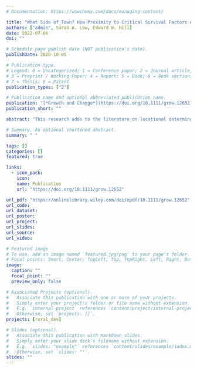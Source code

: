 ```yaml
---
# Documentation: https://wowchemy.com/docs/managing-content/

title: "What Side of Town? How Proximity to Critical Survival Factors Affects Rural Business Longevity"
authors: ["admin", Sarah A. Low, Edward W. Hill]
date: 2022-07-06
doi: ""

# Schedule page publish date (NOT publication's date).
publishDate: 2020-10-05

# Publication type.
# Legend: 0 = Uncategorized; 1 = Conference paper; 2 = Journal article;
# 3 = Preprint / Working Paper; 4 = Report; 5 = Book; 6 = Book section;
# 7 = Thesis; 8 = Patent
publication_types: ["2"]

# Publication name and optional abbreviated publication name.
publication: "[*Growth and Change*](https://doi.org/10.1111/grow.12652)"
publication_short: ""

abstract: "This research adds to the literature on locational determinants of business survival by focusing on an establishment’s proximity to fixed assets. Using longitudinal, establishment-level data from rural counties in the Midwestern United States, we developed a hazard model to estimate the likelihood of rural businesses surviving the Great Recession and the recovery that followed (2007–17). Two critical survival factors are of principal interest: proximity to a pre-automobile era downtown business district and proximity to a limited-access highway ramp. The results suggest that highway proximity enhances survival for manufacturing, transportation, and wholesaling establishments, as does own-industry agglomeration. For food, retail, and accommodation businesses, proximity to cultural anchor institutions enhances the probability of survival but competitive effects, including downtown proximity, reduce the likelihood of survival. On its own, proximity to a downtown was not associated with higher odds of business survival."

# Summary. An optional shortened abstract.
summary: " "

tags: []
categories: []
featured: true

links:
  - icon_pack:
    icon:
    name: Publication
    url: "https://doi.org/10.1111/grow.12652"

url_pdf: "https://onlinelibrary.wiley.com/doi/epdf/10.1111/grow.12652"
url_code:
url_dataset:
url_poster:
url_project:
url_slides:
url_source:
url_video:

# Featured image
# To use, add an image named `featured.jpg/png` to your page's folder.
# Focal points: Smart, Center, TopLeft, Top, TopRight, Left, Right, BottomLeft, Bottom, BottomRight.
image:
  caption: ""
  focal_point: ""
  preview_only: false

# Associated Projects (optional).
#   Associate this publication with one or more of your projects.
#   Simply enter your project's folder or file name without extension.
#   E.g. `internal-project` references `content/project/internal-project/index.md`.
#   Otherwise, set `projects: []`.
projects: [rural_dev]

# Slides (optional).
#   Associate this publication with Markdown slides.
#   Simply enter your slide deck's filename without extension.
#   E.g. `slides: "example"` references `content/slides/example/index.md`.
#   Otherwise, set `slides: ""`.
slides: ""
---
```


